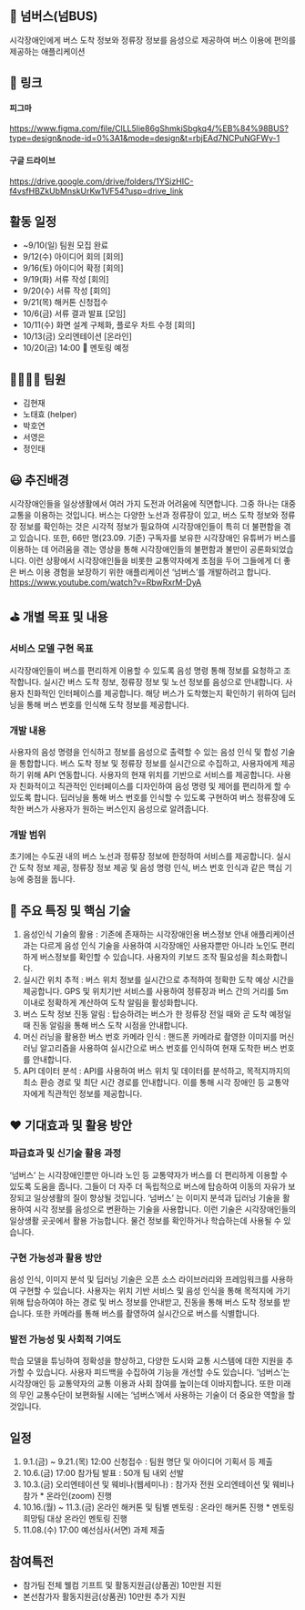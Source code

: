 ## 🚌 넘버스(넘BUS)
시각장애인에게 버스 도착 정보와 정류장 정보를 음성으로 제공하여 
버스 이용에 편의를 제공하는 애플리케이션

## 🔗 링크
#### 피그마
https://www.figma.com/file/ClLL5lie86gShmkiSbgkq4/%EB%84%98BUS?type=design&node-id=0%3A1&mode=design&t=rbjEAd7NCPuNGFWy-1
#### 구글 드라이브
https://drive.google.com/drive/folders/1YSizHIC-f4vsfHBZkUbMnskUrKw1VF54?usp=drive_link

## 활동 일정
- ~9/10(일) 팀원 모집 완료
- 9/12(수) 아이디어 회의 [회의]
- 9/16(토) 아이디어 확정 [회의]
- 9/19(화) 서류 작성 [회의]
- 9/20(수) 서류 작성 [회의]
- 9/21(목) 해커톤 신청접수
- 10/6(금) 서류 결과 발표 [모임]
- 10/11(수) 화면 설계 구체화, 플로우 차트 수정 [회의]
- 10/13(금) 오리엔테이션 [온라인]
- 10/20(금) 14:00 💛 멘토링 예정

## 👨‍👩‍👦‍👦 팀원
- 김현재
- 노태효 (helper)
- 박호연
- 서영은
- 정인태

## 😃 추진배경
 시각장애인들을 일상생활에서 여러 가지 도전과 어려움에 직면합니다. 그중 하나는 대중교통을 이용하는 것입니다. 버스는 다양한 노선과 정류장이 있고, 버스 도착 정보와 정류장 정보를 확인하는 것은 시각적 정보가 필요하여 시각장애인들이 특히 더 불편함을 겪고 있습니다. 또한, 66만 명(23.09. 기준) 구독자를 보유한 시각장애인 유튜버가 버스를 이용하는 데 어려움을 겪는 영상을 통해 시각장애인들의 불편함과 불만이 공론화되었습니다. 이런 상황에서 시각장애인들을 비롯한 교통약자에게 초점을 두어 그들에게 더 좋은 버스 이용 경험을 보장하기 위한 애플리케이션 ‘넘버스’를 개발하려고 합니다.
https://www.youtube.com/watch?v=RbwRxrM-DyA

## ⛳ 개별 목표 및 내용
### 서비스 모델 구현 목표
시각장애인들이 버스를 편리하게 이용할 수 있도록 음성 명령 통해 정보를 요청하고 조작합니다. 실시간 버스 도착 정보, 정류장 정보 및 노선 정보를 음성으로 안내합니다. 사용자 친화적인 인터페이스를 제공합니다. 해당 버스가 도착했는지 확인하기 위하여 딥러닝을 통해 버스 번호를 인식해 도착 정보를 제공합니다.
### 개발 내용
사용자의 음성 명령을 인식하고 정보를 음성으로 출력할 수 있는 음성 인식 및 합성 기술을 통합합니다. 버스 도착 정보 및 정류장 정보를 실시간으로 수집하고, 사용자에게 제공하기 위해 API 연동합니다. 사용자의 현재 위치를 기반으로 서비스를 제공합니다. 사용자 친화적이고 직관적인 인터페이스를 디자인하여 음성 명령 및 제어를 편리하게 할 수 있도록 합니다. 딥러닝을 통해 버스 번호를 인식할 수 있도록 구현하여 버스 정류장에 도착한 버스가 사용자가 원하는 버스인지 음성으로 알려줍니다.
### 개발 범위
초기에는 수도권 내의 버스 노선과 정류장 정보에 한정하여 서비스를 제공합니다. 실시간 도착 정보 제공, 정류장 정보 제공 및 음성 명령 인식, 버스 번호 인식과 같은 핵심 기능에 중점을 둡니다.

## 🔅 주요 특징 및 핵심 기술
1) 음성인식 기술의 활용 : 기존에 존재하는 시각장애인용 버스정보 안내 애플리케이션과는 다르게 음성 인식 기술을 사용하여 시각장애인 사용자뿐만 아니라 노인도 편리하게 버스정보를 확인할 수 있습니다. 사용자의 키보드 조작 필요성을 최소화합니다.
2) 실시간 위치 추적 : 버스 위치 정보를 실시간으로 추적하여 정확한 도착 예상 시간을 제공합니다. GPS 및 위치기반 서비스를 사용하여 정류장과 버스 간의 거리를 5m 이내로 정확하게 계산하여 도착 알림을 활성화합니다.
3) 버스 도착 정보 진동 알림 : 탑승하려는 버스가 한 정류장 전일 때와 곧 도착 예정일 때 진동 알림을 통해 버스 도착 시점을 안내합니다.
4) 머신 러닝을 활용한 버스 번호 카메라 인식 : 핸드폰 카메라로 촬영한 이미지를 머신 러닝 알고리즘을 사용하여 실시간으로 버스 번호를 인식하여 현재 도착한 버스 번호를 안내합니다.
5) API 데이터 분석 : API를 사용하여 버스 위치 및 데이터를 분석하고, 목적지까지의 최소 환승 경로 및 최단 시간 경로를 안내합니다. 이를 통해 시각 장애인 등 교통약자에게 직관적인 정보를 제공합니다. 

## ❤ 기대효과 및 활용 방안
### 파급효과 및 신기술 활용 과정
‘넘버스’ 는 시각장애인뿐만 아니라 노인 등 교통약자가 버스를 더 편리하게 이용할 수 있도록 도움을 줍니다. 그들이 더 자주 더 독립적으로 버스에 탑승하여 이동의 자유가 보장되고 일상생활의 질이 향상될 것입니다. ‘넘버스’ 는 이미지 분석과 딥러닝 기술을 활용하여 시각 정보를 음성으로 변환하는 기술을 사용합니다. 이런 기술은 시각장애인들의 일상생활 곳곳에서 활용 가능합니다. 물건 정보를 확인하거나 학습하는데 사용될 수 있습니다.
### 구현 가능성과 활용 방안
음성 인식, 이미지 분석 및 딥러닝 기술은 오픈 소스 라이브러리와 프레임워크를 사용하여 구현할 수 있습니다. 사용자는 위치 기반 서비스 및 음성 인식을 통해 목적지에 가기 위해 탑승하여야 하는 경로 및 버스 정보를 안내받고, 진동을 통해 버스 도착 정보를 받습니다. 또한 카메라를 통해 버스를 촬영하여 실시간으로 버스를 식별합니다.
### 발전 가능성 및 사회적 기여도
학습 모델을 튜닝하여 정확성을 향상하고, 다양한 도시와 교통 시스템에 대한 지원을 추가할 수 있습니다. 사용자 피드백을 수집하여 기능을 개선할 수도 있습니다. ‘넘버스’는 시각장애인 등 교통약자의 교통 이용과 사회 참여를 높이는데 이바지합니다. 또한 미래의 무인 교통수단이 보편화될 시에는 ‘넘버스’에서 사용하는 기술이 더 중요한 역할을 할 것입니다.


## 일정
<ol>
<li>
9.1.(금) ~ 9.21.(목) 12:00
신청접수 : 팀원 명단 및 아이디어 기획서 등 제출
</li>
<li>
10.6.(금) 17:00
참가팀 발표 : 50개 팀 내외 선발
</li>
<li>
10.3.(금)
오리엔테이션 및 웨비나(웹세미나) : 참가자 전원 오리엔테이션 및 웨비나 참가 * 온라인(zoom) 진행
</li>
<li>
10.16.(월) ~ 11.3.(금)
온라인 해커톤 및 팀별 멘토링 : 온라인 해커톤 진행 * 멘토링 희망팀 대상 온라인 멘토링 진행
</li>
<li>
11.08.(수) 17:00
예선심사(서면) 과제 제출
</li>
</ol>

## 참여특전
- 참가팀 전체 웰컴 기프트 및 활동지원금(상품권) 10만원 지원
- 본선참가자 활동지원금(상품권) 10만원 추가 지원












 




